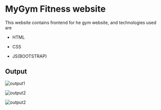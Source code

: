 # MyGym Fitness website
This website contains frontend for he gym website, and technologies used are 
* HTML    
 
* CSS

* JS(BOOTSTRAP)

## Output

![output1](/images/output/output1.png)

![output2](/images/output/output2.png)

![output2](/images/output/output3.png)